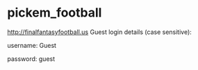 # pickem_football
http://finalfantasyfootball.us
Guest login details (case sensitive):

username: Guest

password: guest
